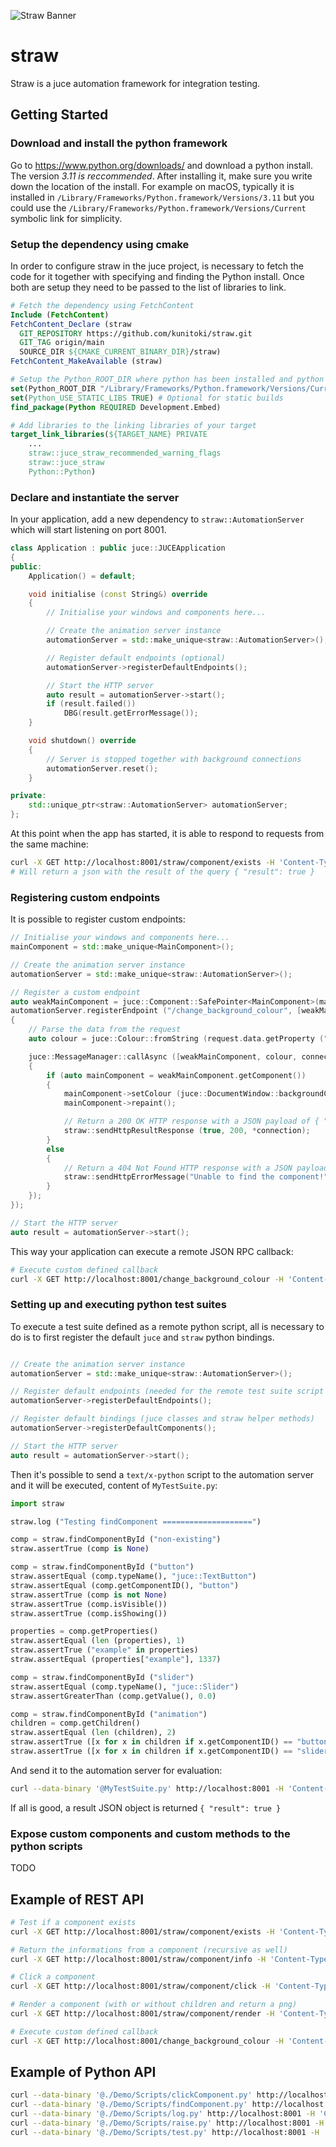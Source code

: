![Straw Banner](https://github.com/kunitoki/straw/blob/main/banner.png?raw=true)

# straw
Straw is a juce automation framework for integration testing.

## Getting Started

### Download and install the python framework

Go to https://www.python.org/downloads/ and download a python install. The version *3.11 is reccommended*. After installing it, make sure you write down the location of the install. For example on macOS, typically it is installed in `/Library/Frameworks/Python.framework/Versions/3.11` but you could use the `/Library/Frameworks/Python.framework/Versions/Current` symbolic link for simplicity.

### Setup the dependency using cmake

In order to configure straw in the juce project, is necessary to fetch the code for it together with specifying and finding the Python install. Once both are setup they need to be passed to the list of libraries to link. 

```cmake
# Fetch the dependency using FetchContent
Include (FetchContent)
FetchContent_Declare (straw
  GIT_REPOSITORY https://github.com/kunitoki/straw.git
  GIT_TAG origin/main
  SOURCE_DIR ${CMAKE_CURRENT_BINARY_DIR}/straw)
FetchContent_MakeAvailable (straw)

# Setup the Python_ROOT_DIR where python has been installed and python options
set(Python_ROOT_DIR "/Library/Frameworks/Python.framework/Versions/Current")
set(Python_USE_STATIC_LIBS TRUE) # Optional for static builds
find_package(Python REQUIRED Development.Embed)

# Add libraries to the linking libraries of your target
target_link_libraries(${TARGET_NAME} PRIVATE
    ...
    straw::juce_straw_recommended_warning_flags
    straw::juce_straw
    Python::Python)
```

### Declare and instantiate the server

In your application, add a new dependency to `straw::AutomationServer` which will start listening on port 8001.

```cpp
class Application : public juce::JUCEApplication
{
public:
    Application() = default;

    void initialise (const String&) override
    {
        // Initialise your windows and components here...

        // Create the animation server instance
        automationServer = std::make_unique<straw::AutomationServer>();

        // Register default endpoints (optional)
        automationServer->registerDefaultEndpoints();

        // Start the HTTP server
        auto result = automationServer->start();
        if (result.failed())
            DBG(result.getErrorMessage());
    }

    void shutdown() override
    {
        // Server is stopped together with background connections
        automationServer.reset();
    }

private:
    std::unique_ptr<straw::AutomationServer> automationServer;
};
```

At this point when the app has started, it is able to respond to requests from the same machine:

```sh
curl -X GET http://localhost:8001/straw/component/exists -H 'Content-Type: application/json' -d '{"id":"MyComponentID"}'
# Will return a json with the result of the query { "result": true }
```

### Registering custom endpoints

It is possible to register custom endpoints:

```cpp
// Initialise your windows and components here...
mainComponent = std::make_unique<MainComponent>();

// Create the animation server instance
automationServer = std::make_unique<straw::AutomationServer>();

// Register a custom endpoint
auto weakMainComponent = juce::Component::SafePointer<MainComponent>(mainComponent.get());
automationServer.registerEndpoint ("/change_background_colour", [weakMainComponent](straw::Request request)
{
    // Parse the data from the request
    auto colour = juce::Colour::fromString (request.data.getProperty ("colour", "FF00FF00").toString());

    juce::MessageManager::callAsync ([weakMainComponent, colour, connection = std::move (request.connection)]
    {
        if (auto mainComponent = weakMainComponent.getComponent())
        {
            mainComponent->setColour (juce::DocumentWindow::backgroundColourId, colour);
            mainComponent->repaint();

            // Return a 200 OK HTTP response with a JSON payload of { "result": true }
            straw::sendHttpResultResponse (true, 200, *connection);
        }
        else
        {
            // Return a 404 Not Found HTTP response with a JSON payload of { "error": "..." }
            straw::sendHttpErrorMessage("Unable to find the component!", 404, *connection);
        }
    });
});

// Start the HTTP server
auto result = automationServer->start();
```

This way your application can execute a remote JSON RPC callback:

```sh
# Execute custom defined callback
curl -X GET http://localhost:8001/change_background_colour -H 'Content-Type: application/json' -d '{"colour":"FFFF0000"}
```

### Setting up and executing python test suites

To execute a test suite defined as a remote python script, all is necessary to do is to first register the default `juce` and `straw` python bindings.

```cpp

// Create the animation server instance
automationServer = std::make_unique<straw::AutomationServer>();

// Register default endpoints (needed for the remote test suite script execution)
automationServer->registerDefaultEndpoints();

// Register default bindings (juce classes and straw helper methods)
automationServer->registerDefaultComponents();

// Start the HTTP server
auto result = automationServer->start();
```

Then it's possible to send a `text/x-python` script to the automation server and it will be executed, content of `MyTestSuite.py`:

```python
import straw

straw.log ("Testing findComponent ====================")

comp = straw.findComponentById ("non-existing")
straw.assertTrue (comp is None)

comp = straw.findComponentById ("button")
straw.assertEqual (comp.typeName(), "juce::TextButton")
straw.assertEqual (comp.getComponentID(), "button")
straw.assertTrue (comp is not None)
straw.assertTrue (comp.isVisible())
straw.assertTrue (comp.isShowing())

properties = comp.getProperties()
straw.assertEqual (len (properties), 1)
straw.assertTrue ("example" in properties)
straw.assertEqual (properties["example"], 1337)

comp = straw.findComponentById ("slider")
straw.assertEqual (comp.typeName(), "juce::Slider")
straw.assertGreaterThan (comp.getValue(), 0.0)

comp = straw.findComponentById ("animation")
children = comp.getChildren()
straw.assertEqual (len (children), 2)
straw.assertTrue ([x for x in children if x.getComponentID() == "button"])
straw.assertTrue ([x for x in children if x.getComponentID() == "slider"])
```

And send it to the automation server for evaluation:

```sh
curl --data-binary '@MyTestSuite.py' http://localhost:8001 -H 'Content-Type: text/x-python'
```

If all is good, a result JSON object is returned `{ "result": true }`

### Expose custom components and custom methods to the python scripts

TODO


## Example of REST API

```sh
# Test if a component exists
curl -X GET http://localhost:8001/straw/component/exists -H 'Content-Type: application/json' -d '{"id":"animation"}'

# Return the informations from a component (recursive as well)
curl -X GET http://localhost:8001/straw/component/info -H 'Content-Type: application/json' -d '{"id":"animation", "recursive": true}'

# Click a component
curl -X GET http://localhost:8001/straw/component/click -H 'Content-Type: application/json' -d '{"id":"button"}'

# Render a component (with or without children and return a png)
curl -X GET http://localhost:8001/straw/component/render -H 'Content-Type: application/json' -d '{"id":"animation", "withChildren":true}' > test.png

# Execute custom defined callback
curl -X GET http://localhost:8001/change_background_colour -H 'Content-Type: application/json' -d '{"colour":"FFFF0000"}'
```

## Example of Python API

```sh
curl --data-binary '@./Demo/Scripts/clickComponent.py' http://localhost:8001 -H 'Content-Type: text/x-python'
curl --data-binary '@./Demo/Scripts/findComponent.py' http://localhost:8001 -H 'Content-Type: text/x-python'
curl --data-binary '@./Demo/Scripts/log.py' http://localhost:8001 -H 'Content-Type: text/x-python'
curl --data-binary '@./Demo/Scripts/raise.py' http://localhost:8001 -H 'Content-Type: text/x-python'
curl --data-binary '@./Demo/Scripts/test.py' http://localhost:8001 -H 'Content-Type: text/x-python'
```
